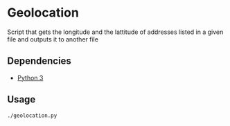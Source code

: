 # Geolocation

Script that gets the longitude and the lattitude of addresses listed in a given file and outputs it to another file

## Dependencies

- [Python 3](https://www.python.org/downloads/)

## Usage

```bash
./geolocation.py
```
